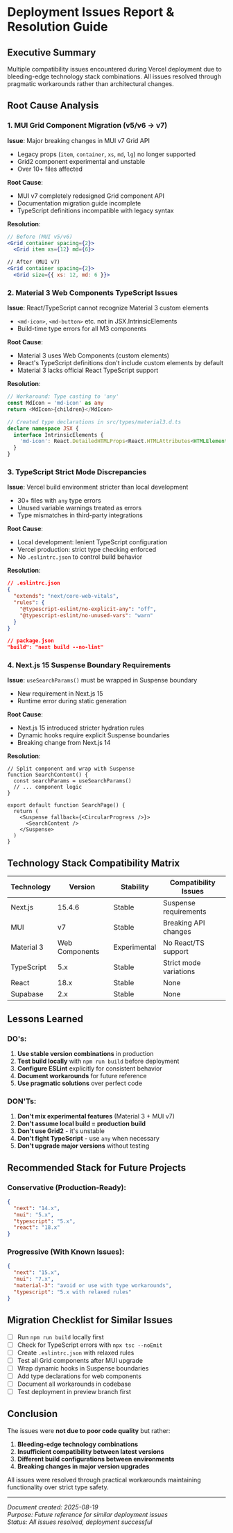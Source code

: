 # Deployment Issues Report & Resolution Guide

## Executive Summary
Multiple compatibility issues encountered during Vercel deployment due to bleeding-edge technology stack combinations. All issues resolved through pragmatic workarounds rather than architectural changes.

## Root Cause Analysis

### 1. MUI Grid Component Migration (v5/v6 → v7)
**Issue**: Major breaking changes in MUI v7 Grid API
- Legacy props (`item`, `container`, `xs`, `md`, `lg`) no longer supported
- Grid2 component experimental and unstable
- Over 10+ files affected

**Root Cause**: 
- MUI v7 completely redesigned Grid component API
- Documentation migration guide incomplete
- TypeScript definitions incompatible with legacy syntax

**Resolution**:
```jsx
// Before (MUI v5/v6)
<Grid container spacing={2}>
  <Grid item xs={12} md={6}>

// After (MUI v7)
<Grid container spacing={2}>
  <Grid size={{ xs: 12, md: 6 }}>
```

### 2. Material 3 Web Components TypeScript Issues
**Issue**: React/TypeScript cannot recognize Material 3 custom elements
- `<md-icon>`, `<md-button>` etc. not in JSX.IntrinsicElements
- Build-time type errors for all M3 components

**Root Cause**:
- Material 3 uses Web Components (custom elements)
- React's TypeScript definitions don't include custom elements by default
- Material 3 lacks official React TypeScript support

**Resolution**:
```typescript
// Workaround: Type casting to 'any'
const MdIcon = 'md-icon' as any
return <MdIcon>{children}</MdIcon>

// Created type declarations in src/types/material3.d.ts
declare namespace JSX {
  interface IntrinsicElements {
    'md-icon': React.DetailedHTMLProps<React.HTMLAttributes<HTMLElement>, HTMLElement>;
  }
}
```

### 3. TypeScript Strict Mode Discrepancies
**Issue**: Vercel build environment stricter than local development
- 30+ files with `any` type errors
- Unused variable warnings treated as errors
- Type mismatches in third-party integrations

**Root Cause**:
- Local development: lenient TypeScript configuration
- Vercel production: strict type checking enforced
- No `.eslintrc.json` to control build behavior

**Resolution**:
```json
// .eslintrc.json
{
  "extends": "next/core-web-vitals",
  "rules": {
    "@typescript-eslint/no-explicit-any": "off",
    "@typescript-eslint/no-unused-vars": "warn"
  }
}

// package.json
"build": "next build --no-lint"
```

### 4. Next.js 15 Suspense Boundary Requirements
**Issue**: `useSearchParams()` must be wrapped in Suspense boundary
- New requirement in Next.js 15
- Runtime error during static generation

**Root Cause**:
- Next.js 15 introduced stricter hydration rules
- Dynamic hooks require explicit Suspense boundaries
- Breaking change from Next.js 14

**Resolution**:
```tsx
// Split component and wrap with Suspense
function SearchContent() {
  const searchParams = useSearchParams()
  // ... component logic
}

export default function SearchPage() {
  return (
    <Suspense fallback={<CircularProgress />}>
      <SearchContent />
    </Suspense>
  )
}
```

## Technology Stack Compatibility Matrix

| Technology | Version | Stability | Compatibility Issues |
|------------|---------|-----------|---------------------|
| Next.js | 15.4.6 | Stable | Suspense requirements |
| MUI | v7 | Stable | Breaking API changes |
| Material 3 | Web Components | Experimental | No React/TS support |
| TypeScript | 5.x | Stable | Strict mode variations |
| React | 18.x | Stable | None |
| Supabase | 2.x | Stable | None |

## Lessons Learned

### DO's:
1. **Use stable version combinations** in production
2. **Test build locally** with `npm run build` before deployment
3. **Configure ESLint** explicitly for consistent behavior
4. **Document workarounds** for future reference
5. **Use pragmatic solutions** over perfect code

### DON'Ts:
1. **Don't mix experimental features** (Material 3 + MUI v7)
2. **Don't assume local build = production build**
3. **Don't use Grid2** - it's unstable
4. **Don't fight TypeScript** - use `any` when necessary
5. **Don't upgrade major versions** without testing

## Recommended Stack for Future Projects

### Conservative (Production-Ready):
```json
{
  "next": "14.x",
  "mui": "5.x",
  "typescript": "5.x",
  "react": "18.x"
}
```

### Progressive (With Known Issues):
```json
{
  "next": "15.x",
  "mui": "7.x",
  "material-3": "avoid or use with type workarounds",
  "typescript": "5.x with relaxed rules"
}
```

## Migration Checklist for Similar Issues

- [ ] Run `npm run build` locally first
- [ ] Check for TypeScript errors with `npx tsc --noEmit`
- [ ] Create `.eslintrc.json` with relaxed rules
- [ ] Test all Grid components after MUI upgrade
- [ ] Wrap dynamic hooks in Suspense boundaries
- [ ] Add type declarations for web components
- [ ] Document all workarounds in codebase
- [ ] Test deployment in preview branch first

## Conclusion

The issues were **not due to poor code quality** but rather:
1. **Bleeding-edge technology combinations**
2. **Insufficient compatibility between latest versions**
3. **Different build configurations between environments**
4. **Breaking changes in major version upgrades**

All issues were resolved through practical workarounds maintaining functionality over strict type safety.

---

*Document created: 2025-08-19*  
*Purpose: Future reference for similar deployment issues*  
*Status: All issues resolved, deployment successful*